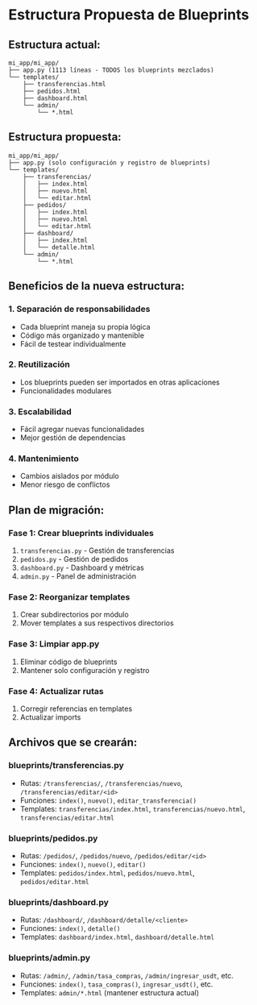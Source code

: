 # Estructura Propuesta de Blueprints

## **Estructura actual:**
```
mi_app/mi_app/
├── app.py (1113 líneas - TODOS los blueprints mezclados)
└── templates/
    ├── transferencias.html
    ├── pedidos.html
    ├── dashboard.html
    └── admin/
        └── *.html
```

## **Estructura propuesta:**
```
mi_app/mi_app/
├── app.py (solo configuración y registro de blueprints)
└── templates/
    ├── transferencias/
    │   ├── index.html
    │   ├── nuevo.html
    │   └── editar.html
    ├── pedidos/
    │   ├── index.html
    │   ├── nuevo.html
    │   └── editar.html
    ├── dashboard/
    │   ├── index.html
    │   └── detalle.html
    └── admin/
        └── *.html
```

## **Beneficios de la nueva estructura:**

### **1. Separación de responsabilidades**
- Cada blueprint maneja su propia lógica
- Código más organizado y mantenible
- Fácil de testear individualmente

### **2. Reutilización**
- Los blueprints pueden ser importados en otras aplicaciones
- Funcionalidades modulares

### **3. Escalabilidad**
- Fácil agregar nuevas funcionalidades
- Mejor gestión de dependencias

### **4. Mantenimiento**
- Cambios aislados por módulo
- Menor riesgo de conflictos

## **Plan de migración:**

### **Fase 1: Crear blueprints individuales**
1. `transferencias.py` - Gestión de transferencias
2. `pedidos.py` - Gestión de pedidos
3. `dashboard.py` - Dashboard y métricas
4. `admin.py` - Panel de administración

### **Fase 2: Reorganizar templates**
1. Crear subdirectorios por módulo
2. Mover templates a sus respectivos directorios

### **Fase 3: Limpiar app.py**
1. Eliminar código de blueprints
2. Mantener solo configuración y registro

### **Fase 4: Actualizar rutas**
1. Corregir referencias en templates
2. Actualizar imports

## **Archivos que se crearán:**

### **blueprints/transferencias.py**
- Rutas: `/transferencias/`, `/transferencias/nuevo`, `/transferencias/editar/<id>`
- Funciones: `index()`, `nuevo()`, `editar_transferencia()`
- Templates: `transferencias/index.html`, `transferencias/nuevo.html`, `transferencias/editar.html`

### **blueprints/pedidos.py**
- Rutas: `/pedidos/`, `/pedidos/nuevo`, `/pedidos/editar/<id>`
- Funciones: `index()`, `nuevo()`, `editar()`
- Templates: `pedidos/index.html`, `pedidos/nuevo.html`, `pedidos/editar.html`

### **blueprints/dashboard.py**
- Rutas: `/dashboard/`, `/dashboard/detalle/<cliente>`
- Funciones: `index()`, `detalle()`
- Templates: `dashboard/index.html`, `dashboard/detalle.html`

### **blueprints/admin.py**
- Rutas: `/admin/`, `/admin/tasa_compras`, `/admin/ingresar_usdt`, etc.
- Funciones: `index()`, `tasa_compras()`, `ingresar_usdt()`, etc.
- Templates: `admin/*.html` (mantener estructura actual) 